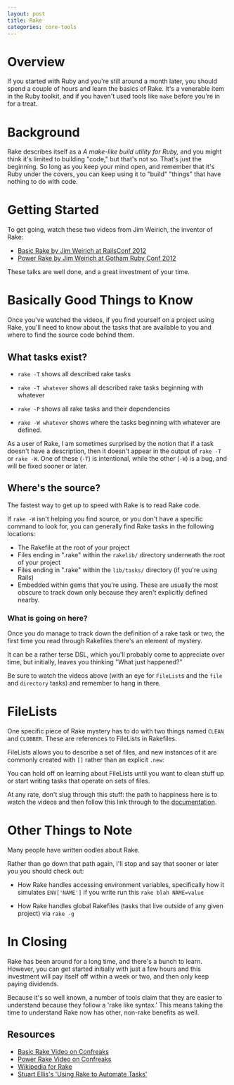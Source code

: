 ```yaml
---
layout: post
title: Rake
categories: core-tools
---
```


# Overview

If you started with Ruby and you're still around a month later, you
should spend a couple of hours and learn the basics of Rake. It's a
venerable item in the Ruby toolkit, and if you haven't used tools like
`make` before you're in for a treat.

# Background

Rake describes itself as a *A make-like build utility for Ruby,* and
you might think it's limited to building "code," but that's not
so. That's just the beginning. So long as you keep your mind open, and
remember that it's Ruby under the covers, you can keep using it to
"build" "things" that have nothing to do with code.

# Getting Started

To get going, watch these two videos from Jim Weirich, the inventor of
Rake:

* [Basic Rake by Jim Weirich at RailsConf 2012][basic-rake-video]
* [Power Rake by Jim Weirich at Gotham Ruby Conf 2012][power-rake-video]

These talks are well done, and a great investment of your time.

# Basically Good Things to Know

Once you've watched the videos, if you find yourself on a project
using Rake, you'll need to know about the tasks that are available to
you and where to find the source code behind them.

## What tasks exist?

* `rake -T` shows all described rake tasks

* `rake -T whatever` shows all described rake tasks beginning with
  whatever

* `rake -P` shows all rake tasks and their dependencies

* `rake -W whatever` shows where the tasks beginning with whatever are
  defined.

As a user of Rake, I am sometimes surprised by the notion that if a
task doesn't have a description, then it doesn't appear in the output
of `rake -T` or `rake -W`. One of these (`-T`) is intentional, while
the other (`-W`) is a bug, and will be fixed sooner or later.

## Where's the source?

The fastest way to get up to speed with Rake is to read Rake code.

If `rake -W` isn't helping you find source, or you don't have a
specific command to look for, you can generally find Rake tasks in the
following locations:

* The Rakefile at the root of your project
* Files ending in ".rake" within the `rakelib/` directory underneath
  the root of your project
* Files ending in ".rake" within the `lib/tasks/` directory (if you're
  using Rails)
* Embedded within gems that you're using. These are usually the most
  obscure to track down only because they aren't explicitly defined
  nearby.

### What is going on here?

Once you do manage to track down the definition of a rake task or two,
the first time you read through Rakefiles there's an element of
mystery.

It can be a rather terse DSL, which you'll probably come to appreciate
over time, but initially, leaves you thinking "What just happened?"

Be sure to watch the videos above (with an eye for `FileList`s and the
`file` and `directory` tasks) and remember to hang in there.

# FileLists

One specific piece of Rake mystery has to do with two things named
`CLEAN` and `CLOBBER`. These are references to FileLists in Rakefiles.

FileLists allows you to describe a set of files, and new instances of
it are commonly created with `[]` rather than an explicit `.new`:

You can hold off on learning about FileLists until you want to clean
stuff up or start writing tasks that operate on sets of files.

At any rate, don't slug through this stuff: the path to happiness here
is to watch the videos and then follow this link through to the
[documentation][file-list-rdoc].

# Other Things to Note

Many people have written oodles about Rake.

Rather than go down that path again, I'll stop and say that sooner or
later you you should check out:

* How Rake handles accessing environment variables, specifically how
  it simulates `ENV['NAME']` if you write run this `rake blah
  NAME=value`

* How Rake handles global Rakefiles (tasks that live outside of any
  given project) via `rake -g`

# In Closing

Rake has been around for a long time, and there's a bunch to
learn. However, you can get started initially with just a few hours
and this investment will pay itself off within a week or two, and then
only keep paying dividends.

Because it's so well known, a number of tools claim that they are
easier to understand because they follow a 'rake like syntax.' This
means taking the time to understand Rake now has other, non-rake
benefits as well.

## Resources

* [Basic Rake Video on Confreaks][basic-rake-video]
* [Power Rake Video on Confreaks][power-rake-video]
* [Wikipedia for Rake][wikipedia-rake]
* [Stuart Ellis's 'Using Rake to Automate Tasks'][stuart-ellis-rake]

[basic-rake-video]: http://confreaks.com/videos/899-railsconf2012-basic-rake
[power-rake-video]: http://confreaks.com/videos/988-goruco2012-power-rake
[file-list-rdoc]: http://rake.rubyforge.org/classes/Rake/FileList.html
[wikipedia-rake]: http://en.wikipedia.org/wiki/Rake_%28software%29
[stuart-ellis-rake]: http://www.stuartellis.eu/articles/rake/
